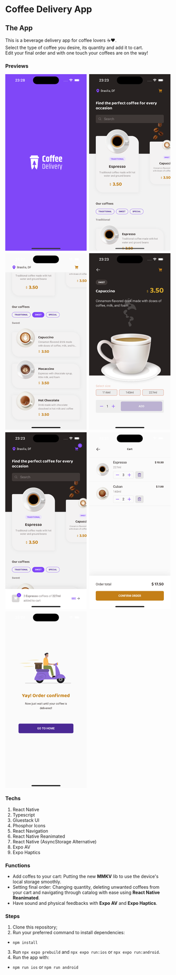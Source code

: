 # Coffee Delivery App
## The App
This is a beverage delivery app for coffee lovers ☕️❤️.<br>
Select the type of coffee you desire, its quantity and add it to cart. <br>
Edit your final order and with one touch your coffees are on the way!

### Previews
<div style="display: flex; gap: 0.5rem; flex-direction: column">
<div style="display: flex; gap: 0.5rem">
  <img height="560" alt="" title="" src="./assets/screenshots/splash.png">
  <img height="560" alt="" title="" src="./assets/screenshots/catalog.png">
</div>
<div style="display: flex; gap: 0.5rem">
  <img height="560" alt="" title="" src="./assets/screenshots/categories.png">
  <img height="560" alt="" title="" src="./assets/screenshots/product.png">
</div>
<div style="display: flex; gap: 0.5rem">
  <img height="560" alt="" title="" src="./assets/screenshots/cart_filled.png">
  <img height="560" alt="" title="" src="./assets/screenshots/cart.png">
</div>
<div style="display: flex; gap: 0.5rem">
  <img height="560" alt="" title="" src="./assets/screenshots/order_confirmed.png">
</div>

</div>

### Techs
1. React Native
2. Typescript
3. Gluestack UI
4. Phosphor Icons
5. React Navigation
6. React Native Reanimated
7. React Native (AsyncStorage Alternative)
8. Expo AV
9. Expo Haptics

### Functions
- Add coffes to your cart:
  Putting the new **MMKV** lib to use the device's local storage smoothly.
- Setting final order:
  Changing quantity, deleting unwanted coffees from your cart and navigating through catalog with ease using **React Native Reanimated**.
- Have sound and physical feedbacks with **Expo AV** and **Expo Haptics**.


### Steps
1. Clone this repository;
2. Run your preferred command to install dependencies:
- `npm install`
3. Run `npx expo prebuild` and `npx expo run:ios` or `npx expo run:android`.
4. Run the app with: 
- `npm run ios` or `npm run android`